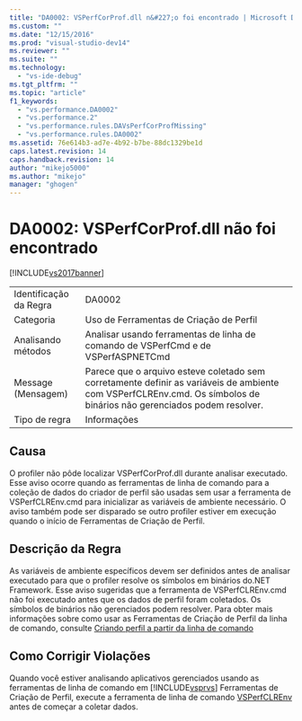 ```yaml
---
title: "DA0002: VSPerfCorProf.dll n&#227;o foi encontrado | Microsoft Docs"
ms.custom: ""
ms.date: "12/15/2016"
ms.prod: "visual-studio-dev14"
ms.reviewer: ""
ms.suite: ""
ms.technology: 
  - "vs-ide-debug"
ms.tgt_pltfrm: ""
ms.topic: "article"
f1_keywords: 
  - "vs.performance.DA0002"
  - "vs.performance.2"
  - "vs.performance.rules.DAVsPerfCorProfMissing"
  - "vs.performance.rules.DA0002"
ms.assetid: 76e614b3-ad7e-4b92-b7be-88dc1329be1d
caps.latest.revision: 14
caps.handback.revision: 14
author: "mikejo5000"
ms.author: "mikejo"
manager: "ghogen"
---
```

# DA0002: VSPerfCorProf.dll n&#227;o foi encontrado
[!INCLUDE[vs2017banner](../code-quality/includes/vs2017banner.md)]

|||  
|-|-|  
|Identificação da Regra|DA0002|  
|Categoria|Uso de Ferramentas de Criação de Perfil|  
|Analisando métodos|Analisar usando ferramentas de linha de comando de VSPerfCmd e de VSPerfASPNETCmd|  
|Message \(Mensagem\)|Parece que o arquivo esteve coletado sem corretamente definir as variáveis de ambiente com VSPerfCLREnv.cmd.  Os símbolos de binários não gerenciados podem resolver.|  
|Tipo de regra|Informações|  
  
## Causa  
 O profiler não pôde localizar VSPerfCorProf.dll durante analisar executado.  Esse aviso ocorre quando as ferramentas de linha de comando para a coleção de dados do criador de perfil são usadas sem usar a ferramenta de VSPerfCLREnv.cmd para inicializar as variáveis de ambiente necessário.  O aviso também pode ser disparado se outro profiler estiver em execução quando o início de Ferramentas de Criação de Perfil.  
  
## Descrição da Regra  
 As variáveis de ambiente específicos devem ser definidos antes de analisar executado para que o profiler resolve os símbolos em binários do.NET Framework.  Esse aviso sugeridas que a ferramenta de VSPerfCLREnv.cmd não foi executado antes que os dados de perfil foram coletados.  Os símbolos de binários não gerenciados podem resolver.  Para obter mais informações sobre como usar as Ferramentas de Criação de Perfil da linha de comando, consulte [Criando perfil a partir da linha de comando](../profiling/using-the-profiling-tools-from-the-command-line.md)  
  
## Como Corrigir Violações  
 Quando você estiver analisando aplicativos gerenciados usando as ferramentas de linha de comando em [!INCLUDE[vsprvs](../code-quality/includes/vsprvs_md.md)] Ferramentas de Criação de Perfil, execute a ferramenta de linha de comando [VSPerfCLREnv](../profiling/vsperfclrenv.md) antes de começar a coletar dados.